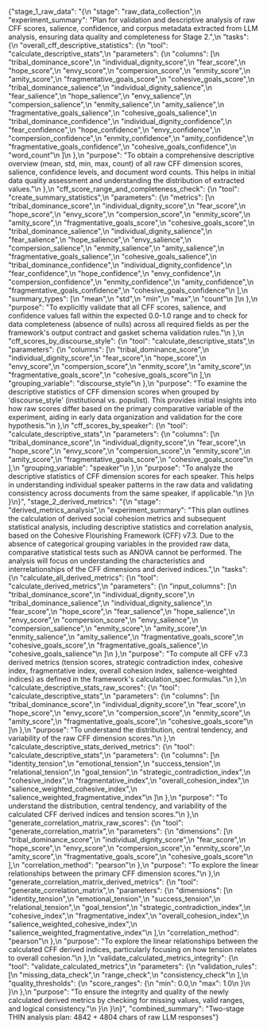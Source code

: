 {"stage_1_raw_data": "{\n  \"stage\": \"raw_data_collection\",\n  \"experiment_summary\": \"Plan for validation and descriptive analysis of raw CFF scores, salience, confidence, and corpus metadata extracted from LLM analysis, ensuring data quality and completeness for Stage 2.\",\n  \"tasks\": {\n    \"overall_cff_descriptive_statistics\": {\n      \"tool\": \"calculate_descriptive_stats\",\n      \"parameters\": {\n        \"columns\": [\n          \"tribal_dominance_score\",\n          \"individual_dignity_score\",\n          \"fear_score\",\n          \"hope_score\",\n          \"envy_score\",\n          \"compersion_score\",\n          \"enmity_score\",\n          \"amity_score\",\n          \"fragmentative_goals_score\",\n          \"cohesive_goals_score\",\n          \"tribal_dominance_salience\",\n          \"individual_dignity_salience\",\n          \"fear_salience\",\n          \"hope_salience\",\n          \"envy_salience\",\n          \"compersion_salience\",\n          \"enmity_salience\",\n          \"amity_salience\",\n          \"fragmentative_goals_salience\",\n          \"cohesive_goals_salience\",\n          \"tribal_dominance_confidence\",\n          \"individual_dignity_confidence\",\n          \"fear_confidence\",\n          \"hope_confidence\",\n          \"envy_confidence\",\n          \"compersion_confidence\",\n          \"enmity_confidence\",\n          \"amity_confidence\",\n          \"fragmentative_goals_confidence\",\n          \"cohesive_goals_confidence\",\n          \"word_count\"\n        ]\n      },\n      \"purpose\": \"To obtain a comprehensive descriptive overview (mean, std, min, max, count) of all raw CFF dimension scores, salience, confidence levels, and document word counts. This helps in initial data quality assessment and understanding the distribution of extracted values.\"\n    },\n    \"cff_score_range_and_completeness_check\": {\n      \"tool\": \"create_summary_statistics\",\n      \"parameters\": {\n        \"metrics\": [\n          \"tribal_dominance_score\",\n          \"individual_dignity_score\",\n          \"fear_score\",\n          \"hope_score\",\n          \"envy_score\",\n          \"compersion_score\",\n          \"enmity_score\",\n          \"amity_score\",\n          \"fragmentative_goals_score\",\n          \"cohesive_goals_score\",\n          \"tribal_dominance_salience\",\n          \"individual_dignity_salience\",\n          \"fear_salience\",\n          \"hope_salience\",\n          \"envy_salience\",\n          \"compersion_salience\",\n          \"enmity_salience\",\n          \"amity_salience\",\n          \"fragmentative_goals_salience\",\n          \"cohesive_goals_salience\",\n          \"tribal_dominance_confidence\",\n          \"individual_dignity_confidence\",\n          \"fear_confidence\",\n          \"hope_confidence\",\n          \"envy_confidence\",\n          \"compersion_confidence\",\n          \"enmity_confidence\",\n          \"amity_confidence\",\n          \"fragmentative_goals_confidence\",\n          \"cohesive_goals_confidence\"\n        ],\n        \"summary_types\": [\n          \"mean\",\n          \"std\",\n          \"min\",\n          \"max\",\n          \"count\"\n        ]\n      },\n      \"purpose\": \"To explicitly validate that all CFF scores, salience, and confidence values fall within the expected 0.0-1.0 range and to check for data completeness (absence of nulls) across all required fields as per the framework's output contract and gasket schema validation rules.\"\n    },\n    \"cff_scores_by_discourse_style\": {\n      \"tool\": \"calculate_descriptive_stats\",\n      \"parameters\": {\n        \"columns\": [\n          \"tribal_dominance_score\",\n          \"individual_dignity_score\",\n          \"fear_score\",\n          \"hope_score\",\n          \"envy_score\",\n          \"compersion_score\",\n          \"enmity_score\",\n          \"amity_score\",\n          \"fragmentative_goals_score\",\n          \"cohesive_goals_score\"\n        ],\n        \"grouping_variable\": \"discourse_style\"\n      },\n      \"purpose\": \"To examine the descriptive statistics of CFF dimension scores when grouped by 'discourse_style' (institutional vs. populist). This provides initial insights into how raw scores differ based on the primary comparative variable of the experiment, aiding in early data organization and validation for the core hypothesis.\"\n    },\n    \"cff_scores_by_speaker\": {\n      \"tool\": \"calculate_descriptive_stats\",\n      \"parameters\": {\n        \"columns\": [\n          \"tribal_dominance_score\",\n          \"individual_dignity_score\",\n          \"fear_score\",\n          \"hope_score\",\n          \"envy_score\",\n          \"compersion_score\",\n          \"enmity_score\",\n          \"amity_score\",\n          \"fragmentative_goals_score\",\n          \"cohesive_goals_score\"\n        ],\n        \"grouping_variable\": \"speaker\"\n      },\n      \"purpose\": \"To analyze the descriptive statistics of CFF dimension scores for each speaker. This helps in understanding individual speaker patterns in the raw data and validating consistency across documents from the same speaker, if applicable.\"\n    }\n  }\n}", "stage_2_derived_metrics": "{\n  \"stage\": \"derived_metrics_analysis\",\n  \"experiment_summary\": \"This plan outlines the calculation of derived social cohesion metrics and subsequent statistical analysis, including descriptive statistics and correlation analysis, based on the Cohesive Flourishing Framework (CFF) v7.3. Due to the absence of categorical grouping variables in the provided raw data, comparative statistical tests such as ANOVA cannot be performed. The analysis will focus on understanding the characteristics and interrelationships of the CFF dimensions and derived indices.\",\n  \"tasks\": {\n    \"calculate_all_derived_metrics\": {\n      \"tool\": \"calculate_derived_metrics\",\n      \"parameters\": {\n        \"input_columns\": [\n          \"tribal_dominance_score\",\n          \"individual_dignity_score\",\n          \"tribal_dominance_salience\",\n          \"individual_dignity_salience\",\n          \"fear_score\",\n          \"hope_score\",\n          \"fear_salience\",\n          \"hope_salience\",\n          \"envy_score\",\n          \"compersion_score\",\n          \"envy_salience\",\n          \"compersion_salience\",\n          \"enmity_score\",\n          \"amity_score\",\n          \"enmity_salience\",\n          \"amity_salience\",\n          \"fragmentative_goals_score\",\n          \"cohesive_goals_score\",\n          \"fragmentative_goals_salience\",\n          \"cohesive_goals_salience\"\n        ]\n      },\n      \"purpose\": \"To compute all CFF v7.3 derived metrics (tension scores, strategic contradiction index, cohesive index, fragmentative index, overall cohesion index, salience-weighted indices) as defined in the framework's calculation_spec.formulas.\"\n    },\n    \"calculate_descriptive_stats_raw_scores\": {\n      \"tool\": \"calculate_descriptive_stats\",\n      \"parameters\": {\n        \"columns\": [\n          \"tribal_dominance_score\",\n          \"individual_dignity_score\",\n          \"fear_score\",\n          \"hope_score\",\n          \"envy_score\",\n          \"compersion_score\",\n          \"enmity_score\",\n          \"amity_score\",\n          \"fragmentative_goals_score\",\n          \"cohesive_goals_score\"\n        ]\n      },\n      \"purpose\": \"To understand the distribution, central tendency, and variability of the raw CFF dimension scores.\"\n    },\n    \"calculate_descriptive_stats_derived_metrics\": {\n      \"tool\": \"calculate_descriptive_stats\",\n      \"parameters\": {\n        \"columns\": [\n          \"identity_tension\",\n          \"emotional_tension\",\n          \"success_tension\",\n          \"relational_tension\",\n          \"goal_tension\",\n          \"strategic_contradiction_index\",\n          \"cohesive_index\",\n          \"fragmentative_index\",\n          \"overall_cohesion_index\",\n          \"salience_weighted_cohesive_index\",\n          \"salience_weighted_fragmentative_index\"\n        ]\n      },\n      \"purpose\": \"To understand the distribution, central tendency, and variability of the calculated CFF derived indices and tension scores.\"\n    },\n    \"generate_correlation_matrix_raw_scores\": {\n      \"tool\": \"generate_correlation_matrix\",\n      \"parameters\": {\n        \"dimensions\": [\n          \"tribal_dominance_score\",\n          \"individual_dignity_score\",\n          \"fear_score\",\n          \"hope_score\",\n          \"envy_score\",\n          \"compersion_score\",\n          \"enmity_score\",\n          \"amity_score\",\n          \"fragmentative_goals_score\",\n          \"cohesive_goals_score\"\n        ],\n        \"correlation_method\": \"pearson\"\n      },\n      \"purpose\": \"To explore the linear relationships between the primary CFF dimension scores.\"\n    },\n    \"generate_correlation_matrix_derived_metrics\": {\n      \"tool\": \"generate_correlation_matrix\",\n      \"parameters\": {\n        \"dimensions\": [\n          \"identity_tension\",\n          \"emotional_tension\",\n          \"success_tension\",\n          \"relational_tension\",\n          \"goal_tension\",\n          \"strategic_contradiction_index\",\n          \"cohesive_index\",\n          \"fragmentative_index\",\n          \"overall_cohesion_index\",\n          \"salience_weighted_cohesive_index\",\n          \"salience_weighted_fragmentative_index\"\n        ],\n        \"correlation_method\": \"pearson\"\n      },\n      \"purpose\": \"To explore the linear relationships between the calculated CFF derived indices, particularly focusing on how tension relates to overall cohesion.\"\n    },\n    \"validate_calculated_metrics_integrity\": {\n      \"tool\": \"validate_calculated_metrics\",\n      \"parameters\": {\n        \"validation_rules\": [\n          \"missing_data_check\",\n          \"range_check\",\n          \"consistency_check\"\n        ],\n        \"quality_thresholds\": {\n          \"score_ranges\": {\n            \"min\": 0.0,\n            \"max\": 1.0\n          }\n        }\n      },\n      \"purpose\": \"To ensure the integrity and quality of the newly calculated derived metrics by checking for missing values, valid ranges, and logical consistency.\"\n    }\n  }\n}", "combined_summary": "Two-stage THIN analysis plan: 4842 + 4804 chars of raw LLM responses"}